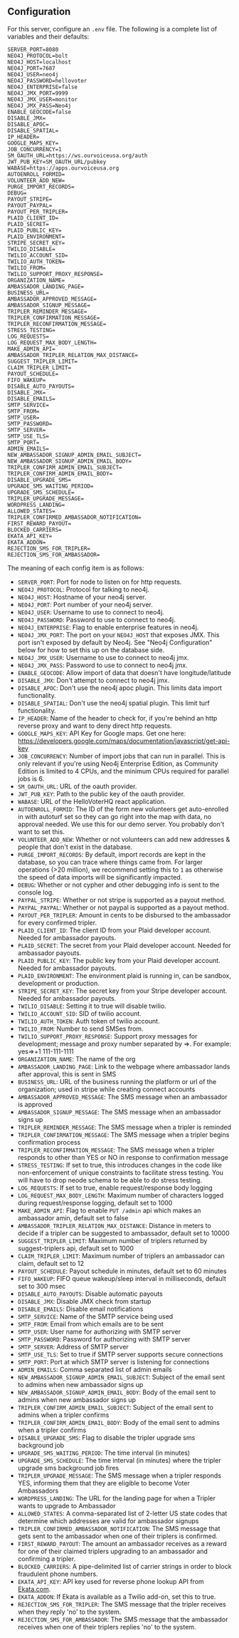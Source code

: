 
## Configuration

For this server, configure an `.env` file. The following is a complete list of variables and their defaults:

    SERVER_PORT=8080
    NEO4J_PROTOCOL=bolt
    NEO4J_HOST=localhost
    NEO4J_PORT=7687
    NEO4J_USER=neo4j
    NEO4J_PASSWORD=hellovoter
    NEO4J_ENTERPRISE=false
    NEO4J_JMX_PORT=9999
    NEO4J_JMX_USER=monitor
    NEO4J_JMX_PASS=Neo4j
    ENABLE_GEOCODE=false
    DISABLE_JMX=
    DISABLE_APOC=
    DISABLE_SPATIAL=
    IP_HEADER=
    GOOGLE_MAPS_KEY=
    JOB_CONCURRENCY=1
    SM_OAUTH_URL=https://ws.ourvoiceusa.org/auth
    JWT_PUB_KEY=SM_OAUTH_URL/pubkey
    WABASE=https://apps.ourvoiceusa.org
    AUTOENROLL_FORMID=
    VOLUNTEER_ADD_NEW=
    PURGE_IMPORT_RECORDS=
    DEBUG=
    PAYOUT_STRIPE=
    PAYOUT_PAYPAL=
    PAYOUT_PER_TRIPLER=
    PLAID_CLIENT_ID=
    PLAID_SECRET=
    PLAID_PUBLIC_KEY=
    PLAID_ENVIRONMENT=
    STRIPE_SECRET_KEY=
    TWILIO_DISABLE=
    TWILIO_ACCOUNT_SID=
    TWILIO_AUTH_TOKEN=
    TWILIO_FROM=
    TWILIO_SUPPORT_PROXY_RESPONSE=
    ORGANIZATION_NAME=
    AMBASSADOR_LANDING_PAGE=
    BUSINESS_URL=
    AMBASSADOR_APPROVED_MESSAGE=
    AMBASSADOR_SIGNUP_MESSAGE=
    TRIPLER_REMINDER_MESSAGE=
    TRIPLER_CONFIRMATION_MESSAGE=
    TRIPLER_RECONFIRMATION_MESSAGE=
    STRESS_TESTING=
    LOG_REQUESTS=
    LOG_REQUEST_MAX_BODY_LENGTH=
    MAKE_ADMIN_API=
    AMBASSADOR_TRIPLER_RELATION_MAX_DISTANCE=
    SUGGEST_TRIPLER_LIMIT=
    CLAIM_TRIPLER_LIMIT=
    PAYOUT_SCHEDULE=
    FIFO_WAKEUP=
    DISABLE_AUTO_PAYOUTS=
    DISABLE_JMX=
    DISABLE_EMAILS=
    SMTP_SERVICE=
    SMTP_FROM=
    SMTP_USER=
    SMTP_PASSWORD=
    SMTP_SERVER=
    SMTP_USE_TLS=
    SMTP_PORT=
    ADMIN_EMAILS=
    NEW_AMBASSADOR_SIGNUP_ADMIN_EMAIL_SUBJECT=
    NEW_AMBASSADOR_SIGNUP_ADMIN_EMAIL_BODY=
    TRIPLER_CONFIRM_ADMIN_EMAIL_SUBJECT=
    TRIPLER_CONFIRM_ADMIN_EMAIL_BODY=
    DISABLE_UPGRADE_SMS=
    UPGRADE_SMS_WAITING_PERIOD=
    UPGRADE_SMS_SCHEDULE=
    TRIPLER_UPGRADE_MESSAGE=
    WORDPRESS_LANDING=
    ALLOWED_STATES=
    TRIPLER_CONFIRMED_AMBASSADOR_NOTIFICATION=
    FIRST_REWARD_PAYOUT=
    BLOCKED_CARRIERS=
    EKATA_API_KEY=
    EKATA_ADDON=
    REJECTION_SMS_FOR_TRIPLER=
    REJECTION_SMS_FOR_AMBASSADOR=

The meaning of each config item is as follows:

* `SERVER_PORT`: Port for node to listen on for http requests.
* `NEO4J_PROTOCOL`: Protocol for talking to neo4j.
* `NEO4J_HOST`: Hostname of your neo4j server.
* `NEO4J_PORT`: Port number of your neo4j server.
* `NEO4J_USER`: Username to use to connect to neo4j.
* `NEO4J_PASSWORD`: Password to use to connect to neo4j.
* `NEO4J_ENTERPRISE`: Flag to enable enterprise features in neo4j.
* `NEO4J_JMX_PORT`: The port on your `NEO4J_HOST` that exposes JMX. This port isn't exposed by default by Neo4j. See "Neo4j Configuration" below for how to set this up on the database side.
* `NEO4J_JMX_USER`: Username to use to connect to neo4j jmx.
* `NEO4J_JMX_PASS`: Password to use to connect to neo4j jmx.
* `ENABLE_GEOCODE`: Allow import of data that doesn't have longitude/latitude
* `DISABLE_JMX`: Don't attempt to connect to neo4j jmx.
* `DISABLE_APOC`: Don't use the neo4j apoc plugin. This limits data import functionality.
* `DISABLE_SPATIAL`: Don't use the neo4j spatial plugin. This limit turf functionality.
* `IP_HEADER`: Name of the header to check for, if you're behind an http reverse proxy and want to deny direct http requests.
* `GOOGLE_MAPS_KEY`: API Key for Google maps. Get one here: https://developers.google.com/maps/documentation/javascript/get-api-key
* `JOB_CONCURRENCY`: Number of import jobs that can run in parallel. This is only relevant if you're using Neo4j Enterprise Edition, as Community Edition is limited to 4 CPUs, and the minimum CPUs required for parallel jobs is 6.
* `SM_OAUTH_URL`: URL of the oauth provider.
* `JWT_PUB_KEY`: Path to the public key of the oauth provider.
* `WABASE`: URL of the HelloVoterHQ react application.
* `AUTOENROLL_FORMID`: The ID of the form new volunteers get auto-enrolled in with autoturf set so they can go right into the map with data, no approval needed. We use this for our demo server. You probably don't want to set this.
* `VOLUNTEER_ADD_NEW`: Whether or not volunteers can add new addresses & people that don't exist in the database.
* `PURGE_IMPORT_RECORDS`: By default, import records are kept in the database, so you can trace where things came from. For larger operations (>20 million), we recommend setting this to `1` as otherwise the speed of data imports will be significantly impacted.
* `DEBUG`: Whether or not cypher and other debugging info is sent to the console log.
* `PAYPAL_STRIPE`: Whether or not stripe is supported as a payout method.
* `PAYPAL_PAYPAL`: Whether or not paypal is supported as a payout method.
* `PAYOUT_PER_TRIPLER`: Amount in cents to be disbursed to the ambassador for every confirmed tripler.
* `PLAID_CLIENT_ID`: The client ID from your Plaid developer account. Needed for ambassador payouts.
* `PLAID_SECRET`: The secret from your Plaid developer account. Needed for ambassador payouts.
* `PLAID_PUBLIC_KEY`: The public key from your Plaid developer account. Needed for ambassador payouts.
* `PLAID_ENVIRONMENT`: The environment plaid is running in, can be sandbox, development or production.
* `STRIPE_SECRET_KEY`: The secret key from your Stripe developer account. Needed for ambassador payouts.
* `TWILIO_DISABLE`: Setting it to true will disable twilio.
* `TWILIO_ACCOUNT_SID`: SID of twilio account.
* `TWILIO_AUTH_TOKEN`: Auth token of twilio account.
* `TWILIO_FROM`: Number to send SMSes from.
* `TWILIO_SUPPORT_PROXY_RESPONSE`: Support proxy messages for development; message and proxy number separated by =>. For example: yes=>+1 111-111-1111
* `ORGANIZATION_NAME`: The name of the org
* `AMBASSADOR_LANDING_PAGE`: Link to the webpage where ambassador lands after approval, this is sent in SMS
* `BUSINESS_URL`: URL of the business running the platform or url of the organization; used in stripe while creating connect accounts
* `AMBASSADOR_APPROVED_MESSAGE`: The SMS message when an ambassador is approved
* `AMBASSADOR_SIGNUP_MESSAGE`: The SMS message when an ambassador signs up
* `TRIPLER_REMINDER_MESSAGE`: The SMS message when a tripler is reminded
* `TRIPLER_CONFIRMATION_MESSAGE`: The SMS message when a tripler begins confirmation process
* `TRIPLER_RECONFIRMATION_MESSAGE`: The SMS message when a tripler responds to other than YES or NO in response to confirmation message
* `STRESS_TESTING`: If set to true, this introduces changes in the code like non-enforcement of unique constraints to facilitate stress testing. You will have to drop neode schema to be able to do stress testing.
* `LOG_REQUESTS`: If set to true, enable request/response body logging
* `LOG_REQUEST_MAX_BODY_LENGTH`: Maximum number of characters logged during request/response logging, default set to 1000
* `MAKE_ADMIN_API`: Flag to enable `PUT /admin` api which makes an ambassador amin, default set to false
* `AMBASSADOR_TRIPLER_RELATION_MAX_DISTANCE`: Distance in meters to decide if a tripler can be suggested to ambassador, default set to 10000
* `SUGGEST_TRIPLER_LIMIT`: Maximum number of triplers returned by suggest-triplers api, default set to 1000
* `CLAIM_TRIPLER_LIMIT`: Maximum number of triplers an ambassador can claim, default set to 12
* `PAYOUT_SCHEDULE`: Payout schedule in minutes, default set to 60 minutes
* `FIFO_WAKEUP`: FIFO queue wakeup/sleep interval in milliseconds, default set to 300 msec
* `DISABLE_AUTO_PAYOUTS`: Disable automatic payouts
* `DISABLE_JMX`: Disable JMX check from startup
* `DISABLE_EMAILS`: Disable email notifications
* `SMTP_SERVICE`: Name of the SMTP service being used
* `SMTP_FROM`: Email from which emails are to be sent
* `SMTP_USER`: User name for authorizing with SMTP server
* `SMTP_PASSWORD`: Password for authorizing with SMTP server
* `SMTP_SERVER`: Address of SMTP server
* `SMTP_USE_TLS`: Set to true if SMTP server supports secure connections
* `SMTP_PORT`: Port at which SMTP server is listening for connections
* `ADMIN_EMAILS`: Comma separated list of admin emails
* `NEW_AMBASSADOR_SIGNUP_ADMIN_EMAIL_SUBJECT`: Subject of the email sent to admins when new ambassador signs up
* `NEW_AMBASSADOR_SIGNUP_ADMIN_EMAIL_BODY`: Body of the email sent to admins when new ambassador signs up
* `TRIPLER_CONFIRM_ADMIN_EMAIL_SUBJECT`: Subject of the email sent to admins when a tripler confirms
* `TRIPLER_CONFIRM_ADMIN_EMAIL_BODY`: Body of the email sent to admins when a tripler confirms
* `DISABLE_UPGRADE_SMS`: Flag to disable the tripler upgrade sms background job
* `UPGRADE_SMS_WAITING_PERIOD`: The time interval (in minutes)
* `UPGRADE_SMS_SCHEDULE`: The time interval (in minutes) where the tripler upgrade sms background job fires
* `TRIPLER_UPGRADE_MESSAGE`: The SMS message when a tripler responds YES, informing them that they are eligible to become Voter Ambassadors
* `WORDPRESS_LANDING`: The URL for the landing page for when a Tripler wants to upgrade to Ambassador
* `ALLOWED_STATES`: A comma-separated list of 2-letter US state codes that determine which addresses are valid for ambassador signups
* `TRIPLER_CONFIRMED_AMBASSADOR_NOTIFICATION`: The SMS message that gets sent to the ambassador when one of their triplers is confirmed.
* `FIRST_REWARD_PAYOUT`: The amount an ambassador receives as a reward for one of their claimed triplers upgrading to an ambassador and confirming a tripler.
* `BLOCKED_CARRIERS`: A pipe-delimited list of carrier strings in order to block fraudulent phone numbers.
* `EKATA_API_KEY`: API key used for reverse phone lookup API from [Ekata.com](https://ekata.com/developer/documentation/api-overview/#tag/Reverse-Phone-API).
* `EKATA_ADDON`: If Ekata is available as a Twilio add-on, set this to true.
* `REJECTION_SMS_FOR_TRIPLER`: The SMS message that the tripler receives when they reply 'no' to the system.
* `REJECTION_SMS_FOR_AMBASSADOR`: The SMS message that the ambassador receives when one of their triplers replies 'no' to the system.

